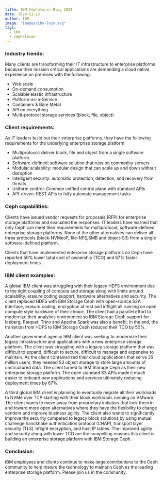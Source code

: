 ```yaml
---
title: IBM Cephalocon Blog 2024
date: 2024-11-23
author: IBM
image: "images/ibm-logo.svg"
tags:
  - ibm
  - cephalocon
---
```


### Industry trends:

Many clients are transforming their IT infrastructure to enterprise platforms
because their mission critical applications are demanding a cloud native
experience on premises with the following:

- Web scale
- On-demand consumption
- Scalable elastic infrastructure
- Platform-as-a-Service
- Containers & Bare Metal
- API on everything
- Multi-protocol storage services (block, file, object)

### Client requirements:

As IT leaders build out their enterprise platforms, they have the following
requirements for the underlying enterprise storage platform:

- Multiprotocol: deliver block, file and object from a single software platform
- Software-defined: software solution that runs on commodity servers
- Modular scalability: modular design that can scale up and down without
  disruption
- Intelligent security: automatic protection, detection, and recovery from
  threats
- Uniform control: Common unified control plane with standard APIs
- API-driven: REST APIs to fully automate management tasks

### Ceph capabilities:

Clients have issued vendor requests for proposals (RFP) for enterprise storage
platforms and evaluated the responses. IT leaders have learned that only Ceph
can meet their requirements for multiprotocol, software-defined enterprise
storage platforms. None of the other alternatives can deliver all three
protocols (block-NVMeoF, file-NFS,SMB and object-S3) from a single
software-defined platform.

Clients that have implemented enterprise storage platforms on Ceph have
reported 50% lower total cost of ownership (TCO) and 67% faster deployment
times.

### IBM client examples:

A global IBM client was struggling with their legacy HDFS environment due to
the tight coupling of compute and storage along with limits around scalability,
erasure coding support, hardware alternatives and security. The client replaced
HDFS with IBM Storage Ceph with open-source S3A interface, erasure coding,
encryption at rest and inflight all running on open compute style hardware of
their choice. The client had a parallel effort to modernize their analytics
environment so IBM Storage Ceph support for Iceberg, Parquet, Trino and Apache
Spark was also a benefit. In the end, the transition from HDFS to IBM Storage
Ceph reduced their TCO by 50%.

Another government agency IBM client was seeking to modernize their legacy
infrastructure and applications with a new enterprise storage platform. The
client was struggling with a legacy storage platform that was difficult to
expand, difficult to secure, difficult to manage and expensive to maintain. As
the client containerized their cloud applications that serve 35 million users,
they needed S3 object storage to store large amounts of unstructured data. The
client turned to IBM Storage Ceph as their new enterprise storage platform. The
open standard S3 APIs made it much easier to onboard new applications and
services ultimately reducing deployment times by 67%.

A third global IBM client is planning to eventually migrate all their workloads
to NVMe over TCP starting with their block workloads running on VMware. The
client wants to move away from proprietary initiators that lock them in and
toward more open alternatives where they have the flexibility to change vendors
and improve business agility. The client also wants to significantly improve
the security compared to legacy block solutions by using mutual challenge
handshake authentication protocol (CHAP), transport layer security (TLS)
inflight encryption, and host IP tables. The improved agility and security
along with lower TCO are the compelling reasons this client is building an
enterprise storage platform with IBM Storage Ceph.

### Conclusion:

IBM employees and clients continue to make large contributions to the Ceph
community to help mature the technology to maintain Ceph as the leading
enterprise storage platform. Please join us in the community.
